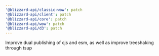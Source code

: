 ```yaml
---
'@blizzard-api/classic-wow': patch
'@blizzard-api/client': patch
'@blizzard-api/core': patch
'@blizzard-api/wow': patch
'@blizzard-api/d3': patch
---
```


Improve dual publishing of cjs and esm, as well as improve treeshaking through tsup
